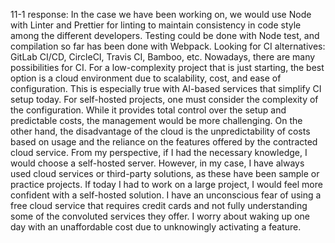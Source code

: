 11-1 response:
In the case we have been working on, we would use Node with Linter and Prettier for linting to maintain consistency in code style among the different developers. Testing could be done with Node test, and compilation so far has been done with Webpack.
Looking for CI alternatives: GitLab CI/CD, CircleCI, Travis CI, Bamboo, etc. Nowadays, there are many possibilities for CI.
For a low-complexity project that is just starting, the best option is a cloud environment due to scalability, cost, and ease of configuration. This is especially true with AI-based services that simplify CI setup today.
For self-hosted projects, one must consider the complexity of the configuration. While it provides total control over the setup and predictable costs, the management would be more challenging. On the other hand, the disadvantage of the cloud is the unpredictability of costs based on usage and the reliance on the features offered by the contracted cloud service.
From my perspective, if I had the necessary knowledge, I would choose a self-hosted server. However, in my case, I have always used cloud services or third-party solutions, as these have been sample or practice projects. If today I had to work on a large project, I would feel more confident with a self-hosted solution.
I have an unconscious fear of using a free cloud service that requires credit cards and not fully understanding some of the convoluted services they offer. I worry about waking up one day with an unaffordable cost due to unknowingly activating a feature.
